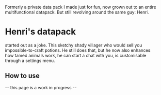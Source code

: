 Formerly a private data pack I made just for fun, now grown out to an entire multifunctional datapack. But still revolving around the same guy: Henri.
# Henri's datapack
started out as a joke. This sketchy shady villager who would sell you impossible-to-craft potions. He still does that, but he now also enhances how tamed animals work, he can start a chat with you, is customisable through a settings menu.

## How to use
-- this page is a work in progress --
